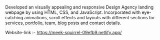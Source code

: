 Developed an visually appealing and responsive Design Agency landing webpage by using HTML, CSS, and JavaScript. Incorporated with eye-catching animations, scroll effects and layouts with different sections for services, portfolio, team, blog posts and contact details.

Website-link :- https://meek-squirrel-09efb9.netlify.app/
